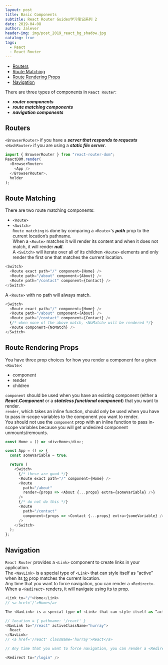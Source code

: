 ```yaml
---
layout: post
title: Basic Components
subtitle: React Router Guides学习笔记系列 2
date: 2019-04-08
author: Jalever
header-img: img/post_2019_react_bg_shadow.jpg
catalog: true
tags:
  - React
  - React Router
---
```


- [Routers](#routers)
- [Route Matching](#route-matching)
- [Route Rendering Props](#route-rendering-props)
- [Navigation](#navigation)

There are three types of components in `React Router`:

- **_router components_**
- **_route matching components_**
- **_navigation components_**

## Routers
`<BrowserRouter>` if you have a ***server that responds to requests*** <br>
`<HashRouter>` if you are using a ***static file server***.
```javascript
import { BrowserRouter } from "react-router-dom";
ReactDOM.render(
  <BrowserRouter>
    <App />
  </BrowserRouter>,
  holder
);

```

## Route Matching
There are two route matching components:
- `<Route>` <br>
- `<Switch>`<br>
`Route matching` is done by comparing a `<Route>`'s ***path*** prop to the current location’s pathname. <br>
When a `<Route>` matches it will render its content and when it does not match, it will render ***null***. <br>
A `<Switch>` will iterate over all of its children `<Route>` elements and only render the first one that matches the current location.
```javascript
<Switch>
  <Route exact path="/" component={Home} />
  <Route path="/about" component={About} />
  <Route path="/contact" component={Contact} />
</Switch>
```

A `<Route>` with no path will always match.<br>

```javascript
<Switch>
  <Route exact path="/" component={Home} />
  <Route path="/about" component={About} />
  <Route path="/contact" component={Contact} />
  {/* when none of the above match, <NoMatch> will be rendered */}
  <Route component={NoMatch} />
</Switch>
```

## Route Rendering Props
You have three prop choices for how you render a component for a given `<Route>`: 
- component
- render
- children

`component` should be used when you have an existing component (either a ***React.Component*** or a ***stateless functional component***) that you want to render.<br>
`render`, which takes an inline function, should only be used when you have to pass in-scope variables to the component you want to render. <br>
You should not use the `component` prop with an inline function to pass in-scope variables because you will get undesired component unmounts/remounts.
```javascript
const Home = () => <div>Home</div>;

const App = () => {
  const someVariable = true;

  return (
    <Switch>
      {/* these are good */}
      <Route exact path="/" component={Home} />
      <Route
        path="/about"
        render={props => <About {...props} extra={someVariable} />}
      />
      {/* do not do this */}
      <Route
        path="/contact"
        component={props => <Contact {...props} extra={someVariable} />}
      />
    </Switch>
  );
};

```

## Navigation
`React Router` provides a `<Link>` component to create links in your application.<br>
The `<NavLink>` is a special type of `<Link>` that can style itself as “active” when its <ins>to</ins> prop matches the current location.<br>
Any time that you want to force navigation, you can render a `<Redirect>`. When a `<Redirect>` renders, it will navigate using its <ins>to</ins> prop.

```javascript
<Link to="/">Home</Link>
// <a href='/'>Home</a>

The <NavLink> is a special type of <Link> that can style itself as “active” when its to prop matches the current location.

// location = { pathname: '/react' }
<NavLink to="/react" activeClassName="hurray">
  React
</NavLink>
// <a href='/react' className='hurray'>React</a>

// Any time that you want to force navigation, you can render a <Redirect>. When a <Redirect> renders, it will navigate using its to prop.

<Redirect to="/login" />

```
